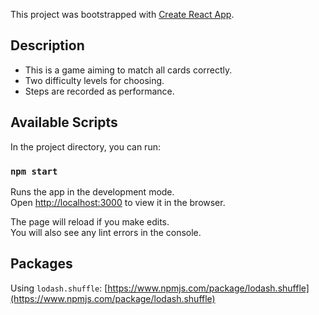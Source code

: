 This project was bootstrapped with [Create React App](https://github.com/facebook/create-react-app).

## Description

* This is a game aiming to match all cards correctly.
* Two difficulty levels for choosing.
* Steps are recorded as performance.

## Available Scripts

In the project directory, you can run:

### `npm start`

Runs the app in the development mode.<br />
Open [http://localhost:3000](http://localhost:3000) to view it in the browser.

The page will reload if you make edits.<br />
You will also see any lint errors in the console.

## Packages

Using `lodash.shuffle`: [https://www.npmjs.com/package/lodash.shuffle](https://www.npmjs.com/package/lodash.shuffle)
